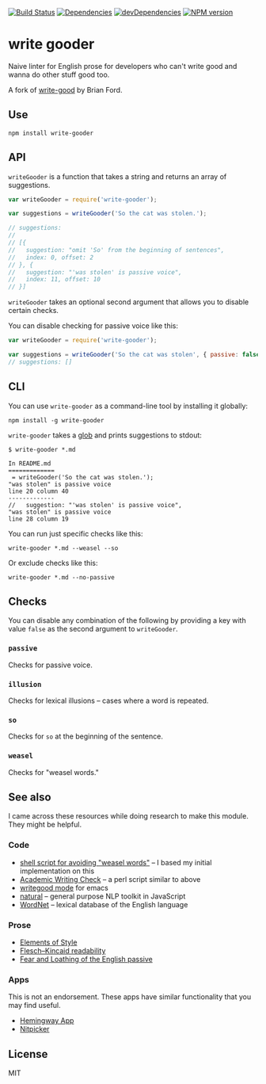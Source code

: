 [![Build Status](https://travis-ci.org/duereg/write-good.png)](https://travis-ci.org/duereg/write-good)
[![Dependencies](https://david-dm.org/duereg/write-good.png)](https://david-dm.org/duereg/write-good)
[![devDependencies](https://david-dm.org/duereg/write-good/dev-status.png)](https://david-dm.org/duereg/write-good#info=devDependencies&view=table)
[![NPM version](https://badge.fury.io/js/write-gooder.svg)](http://badge.fury.io/js/write-gooder)

# write gooder

Naive linter for English prose for developers who can't write good and wanna do other stuff good too.

A fork of [write-good](http://www.github.com/btford/write-good) by Brian Ford.

## Use

```shell
npm install write-gooder
```

## API

`writeGooder` is a function that takes a string and returns an array of suggestions.

```javascript
var writeGooder = require('write-gooder');

var suggestions = writeGooder('So the cat was stolen.');

// suggestions:
//
// [{
//   suggestion: "omit 'So' from the beginning of sentences",
//   index: 0, offset: 2
// }, {
//   suggestion: "'was stolen' is passive voice",
//   index: 11, offset: 10
// }]
```

`writeGooder` takes an optional second argument that allows you to disable certain checks.

You can disable checking for passive voice like this:

```javascript
var writeGooder = require('write-gooder');

var suggestions = writeGooder('So the cat was stolen', { passive: false});
// suggestions: []
```


## CLI

You can use `write-gooder` as a command-line tool by installing it globally:

```shell
npm install -g write-gooder
```

`write-gooder` takes a [glob](https://github.com/isaacs/node-glob) and prints suggestions to stdout:

```shell
$ write-gooder *.md

In README.md
=============
 = writeGooder('So the cat was stolen.');
"was stolen" is passive voice
line 20 column 40
-------------
//   suggestion: "'was stolen' is passive voice",
"was stolen" is passive voice
line 28 column 19
```

You can run just specific checks like this:

```shell
write-gooder *.md --weasel --so
```

Or exclude checks like this:

```shell
write-gooder *.md --no-passive
```


## Checks

You can disable any combination of the following by providing a key with value `false` as the second argument to `writeGooder`.

### `passive`
Checks for passive voice.

### `illusion`
Checks for lexical illusions – cases where a word is repeated.

### `so`
Checks for `so` at the beginning of the sentence.

### `weasel`
Checks for "weasel words."


## See also

I came across these resources while doing research to make this module.
They might be helpful.

### Code

* [shell script for avoiding "weasel words"](http://matt.might.net/articles/shell-scripts-for-passive-voice-weasel-words-duplicates/) – I based my initial implementation on this
* [Academic Writing Check](https://github.com/devd/Academic-Writing-Check) – a perl script similar to above
* [writegood mode](https://github.com/bnbeckwith/writegood-mode) for emacs
* [natural](https://github.com/NaturalNode/natural) – general purpose NLP toolkit in JavaScript
* [WordNet](http://wordnet.princeton.edu/) – lexical database of the English language

### Prose

* [Elements of Style](http://www.bartleby.com/141/)
* [Flesch–Kincaid readability](http://en.wikipedia.org/wiki/Flesch%E2%80%93Kincaid_readability_test)
* [Fear and Loathing of the English passive](http://www.lel.ed.ac.uk/~gpullum/passive_loathing.pdf)

### Apps

This is not an endorsement.
These apps have similar functionality that you may find useful.

* [Hemingway App](http://www.hemingwayapp.com/)
* [Nitpicker](http://nitpickertool.com)

## License
MIT
